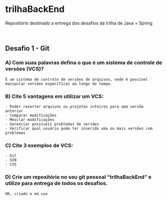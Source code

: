 # <b>trilhaBackEnd</b>

Repositório destinado a entrega dos desafios da trilha de Java + Spring

<br>

## <b>Desafio 1 - Git</b>


### <b>A)</b> Com suas palavras defina o que é um sistema de controle de versões (VCS)?
```
É um sistema de controle de versões de arquivos, onde é possível manipular versões específicas ao longo do tempo.
```

### <b>B)</b> Cite 5 vantagens em utilizar um VCS:
```
- Poder reverter arquivos ou projetos inteiros para uma versão anterior
- Comparar modificações
- Mesclar modificações 
- Gerenciar possíveis problemas de versões
- Verificar qual usuário pode ter inserido uma ou mais versões com problemas
```

### <b>C)</b> Cite 3 exemplos de VCS:
```
- Git
- SVN
- CVS
```

### <b>D)</b> Crie um repositório no seu git pessoal “trilhaBackEnd” e utilize para entrega de todos os desafios.
```
OK, criado e em uso
```





